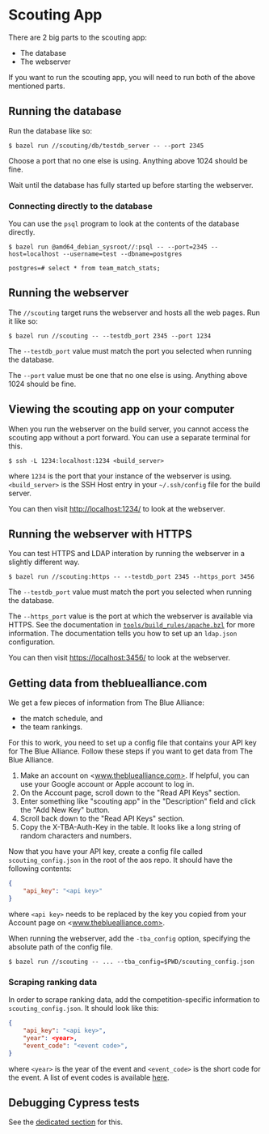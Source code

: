 Scouting App
================================================================================
There are 2 big parts to the scouting app:
- The database
- The webserver

If you want to run the scouting app, you will need to run both of the above
mentioned parts.


Running the database
--------------------------------------------------------------------------------
Run the database like so:

    $ bazel run //scouting/db/testdb_server -- --port 2345

Choose a port that no one else is using. Anything above 1024 should be fine.

Wait until the database has fully started up before starting the webserver.

### Connecting directly to the database
You can use the `psql` program to look at the contents of the database
directly.
```console
$ bazel run @amd64_debian_sysroot//:psql -- --port=2345 --host=localhost --username=test --dbname=postgres

postgres=# select * from team_match_stats;
```


Running the webserver
--------------------------------------------------------------------------------
The `//scouting` target runs the webserver and hosts all the web pages. Run it
like so:

    $ bazel run //scouting -- --testdb_port 2345 --port 1234

The `--testdb_port` value must match the port you selected when running the
database.

The `--port` value must be one that no one else is using. Anything above 1024
should be fine.


Viewing the scouting app on your computer
--------------------------------------------------------------------------------
When you run the webserver on the build server, you cannot access the
scouting app without a port forward. You can use a separate terminal for this.

    $ ssh -L 1234:localhost:1234 <build_server>

where `1234` is the port that your instance of the webserver is using.
`<build_server>` is the SSH Host entry in your `~/.ssh/config` file for the
build server.

You can then visit <http://localhost:1234/> to look at the webserver.


Running the webserver with HTTPS
--------------------------------------------------------------------------------
You can test HTTPS and LDAP interation by running the webserver in a slightly
different way.

    $ bazel run //scouting:https -- --testdb_port 2345 --https_port 3456

The `--testdb_port` value must match the port you selected when running the
database.

The `--https_port` value is the port at which the webserver is available via
HTTPS. See the documentation in
[`tools/build_rules/apache.bzl`](tools/build_rules/apache.bzl) for more
information. The documentation tells you how to set up an `ldap.json`
configuration.

You can then visit <https://localhost:3456/> to look at the webserver.

Getting data from thebluealliance.com
--------------------------------------------------------------------------------
We get a few pieces of information from The Blue Alliance:
* the match schedule, and
* the team rankings.

For this to work, you need to set up a config file that contains your API key
for The Blue Alliance. Follow these steps if you want to get data from The Blue
Alliance.

1. Make an account on <www.thebluealliance.com>. If helpful, you can use your
   Google account or Apple account to log in.
2. On the Account page, scroll down to the "Read API Keys" section.
3. Enter something like "scouting app" in the "Description" field and click the
   "Add New Key" button.
4. Scroll back down to the "Read API Keys" section.
5. Copy the X-TBA-Auth-Key in the table. It looks like a long string of random
   characters and numbers.

Now that you have your API key, create a config file called
`scouting_config.json` in the root of the aos repo. It should have
the following contents:
```json
{
    "api_key": "<api key>"
}
```
where `<api key>` needs to be replaced by the key you copied from your Account
page on <www.thebluealliance.com>.

When running the webserver, add the `-tba_config` option, specifying the
absolute path of the config file.

```console
$ bazel run //scouting -- ... --tba_config=$PWD/scouting_config.json
```

### Scraping ranking data
In order to scrape ranking data, add the competition-specific information to
`scouting_config.json`. It should look like this:
```json
{
    "api_key": "<api key>",
    "year": <year>,
    "event_code": "<event code>",
}
```
where `<year>` is the year of the event and `<event_code>` is the short code
for the event. A list of event codes is available
[here](http://frclinks.com/#eventcodes).


Debugging Cypress tests
--------------------------------------------------------------------------------
See the [dedicated section](../tools/js#debugging-cypress-tests) for this.
